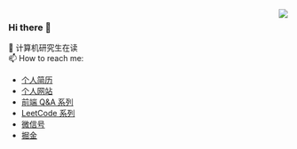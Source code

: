 <img align="right" src="https://github-readme-stats.vercel.app/api?username=mrgong1997&show_icons=true&icon_color=CE1D2D&text_color=718096&bg_color=ffffff&hide_title=true" />

### Hi there 👋

 :orange_book: 计算机研究生在读  
📫 How to reach me:
- [个人简历](https://mrgong1997.github.io/resume/)
- [个人网站](https://mrgong1997.github.io/)
- [前端 Q&A 系列](https://mrgong1997.github.io/Q-A/#/)
- [LeetCode 系列](https://mrgong1997.github.io/LeetCode/#/)
- [微信号](https://raw.githubusercontent.com/mrgong1997/CDN/master/imgs/wechat.jpg)
- [掘金](https://juejin.cn/user/2731625054472503)

<!--
**mrgong1997/mrgong1997** is a ✨ _special_ ✨ repository because its `README.md` (this file) appears on your GitHub profile.

Here are some ideas to get you started:

- 🔭 I’m currently working on ...
- 🌱 I’m currently learning ...
- 👯 I’m looking to collaborate on ...
- 🤔 I’m looking for help with ...
- 💬 Ask me about ...
- 📫 How to reach me: ...
- 😄 Pronouns: ...
- ⚡ Fun fact: ...
-->
